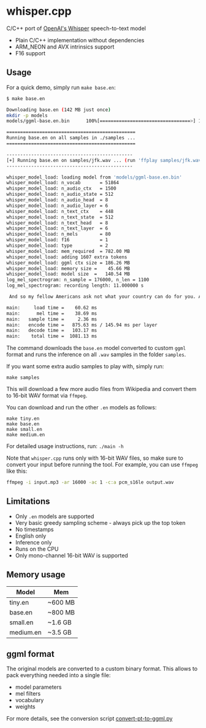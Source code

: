 # whisper.cpp

C/C++ port of [OpenAI's Whisper](https://github.com/openai/whisper) speech-to-text model

- Plain C/C++ implementation without dependencies
- ARM_NEON and AVX intrinsics support
- F16 support

## Usage

For a quick demo, simply run `make base.en`:

```bash
$ make base.en

Downloading base.en (142 MB just once)
mkdir -p models
models/ggml-base.en.bin      100%[=================================>] 141.11M  7.50MB/s    in 19s

===============================================
Running base.en on all samples in ./samples ...
===============================================

----------------------------------------------
[+] Running base.en on samples/jfk.wav ... (run 'ffplay samples/jfk.wav' to listen)
----------------------------------------------

whisper_model_load: loading model from 'models/ggml-base.en.bin'
whisper_model_load: n_vocab       = 51864
whisper_model_load: n_audio_ctx   = 1500
whisper_model_load: n_audio_state = 512
whisper_model_load: n_audio_head  = 8
whisper_model_load: n_audio_layer = 6
whisper_model_load: n_text_ctx    = 448
whisper_model_load: n_text_state  = 512
whisper_model_load: n_text_head   = 8
whisper_model_load: n_text_layer  = 6
whisper_model_load: n_mels        = 80
whisper_model_load: f16           = 1
whisper_model_load: type          = 2
whisper_model_load: mem_required  = 782.00 MB
whisper_model_load: adding 1607 extra tokens
whisper_model_load: ggml ctx size = 186.26 MB
whisper_model_load: memory size =    45.66 MB
whisper_model_load: model size  =   140.54 MB
log_mel_spectrogram: n_sample = 176000, n_len = 1100
log_mel_spectrogram: recording length: 11.000000 s

 And so my fellow Americans ask not what your country can do for you. Ask what you can do for your country.

main:     load time =    60.62 ms
main:      mel time =    38.69 ms
main:   sample time =     2.36 ms
main:   encode time =   875.63 ms / 145.94 ms per layer
main:   decode time =   103.17 ms
main:    total time =  1081.13 ms

```

The command downloads the `base.en` model converted to custom `ggml` format and runs the inference on all `.wav` samples in the folder `samples`.

If you want some extra audio samples to play with, simply run:

```
make samples
```

This will download a few more audio files from Wikipedia and convert them to 16-bit WAV format via `ffmpeg`.

You can download and run the other `.en` models as follows:

```
make tiny.en
make base.en
make small.en
make medium.en
```

For detailed usage instructions, run: `./main -h`

Note that `whisper.cpp` runs only with 16-bit WAV files, so make sure to convert your input before running the tool.
For example, you can use `ffmpeg` like this:

```bash
ffmpeg -i input.mp3 -ar 16000 -ac 1 -c:a pcm_s16le output.wav
```

## Limitations

- Only `.en` models are supported
- Very basic greedy sampling scheme - always pick up the top token
- No timestamps
- English only
- Inference only
- Runs on the CPU
- Only mono-channel 16-bit WAV is supported

## Memory usage

| Model | Mem |
| ---   | --- |
| tiny.en | ~600 MB |
| base.en | ~800 MB |
| small.en | ~1.6 GB |
| medium.en | ~3.5 GB |

## ggml format

The original models are converted to a custom binary format. This allows to pack everything needed into a single file:

- model parameters
- mel filters
- vocabulary
- weights

For more details, see the conversion script [convert-pt-to-ggml.py](convert-pt-to-ggml.py)
